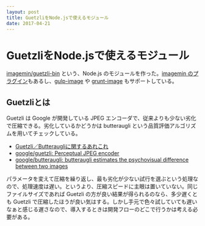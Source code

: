 ```yaml
---
layout: post
title: GuetzliをNode.jsで使えるモジュール
date: 2017-04-21
---
```


# GuetzliをNode.jsで使えるモジュール

[imagemin/guetzli-bin](https://github.com/imagemin/guetzli-bin) という、Node.js のモジュールを作った。[imagemin のプラグイン](https://github.com/imagemin/imagemin-guetzli)もあるし、[gulp-image](https://github.com/1000ch/gulp-image) や [grunt-image](https://github.com/1000ch/grunt-image) もサポートしている。

## Guetzliとは

Guetzli は Google が開発している JPEG エンコーダで、従来よりも少ない劣化で圧縮できる。劣化しているかどうかは butteraugli という品質評価アルゴリズムを用いてチェックしている。

- [Guetzli／Butteraugliに関するあれこれ](http://qiita.com/yohhoy/items/406af27d4415c7bb6346)
- [google/guetzli: Perceptual JPEG encoder](https://github.com/google/guetzli)
- [google/butteraugli: butteraugli estimates the psychovisual difference between two images](https://github.com/google/butteraugli)

パラメータを変えて圧縮を繰り返し、最も劣化が少ない試行を選ぶという処理なので、処理速度は遅い。というより、圧縮スピードに主眼は置いていない。同じファイルサイズであれば Guetzli の方が良い結果が得られるのなら、多少遅くとも Guetzli で圧縮したほうが良い気はする。しかし手元で色々試していても遅いなぁと感じる遅さなので、導入するときは開発フローのどこで行うかは考える必要がある。
